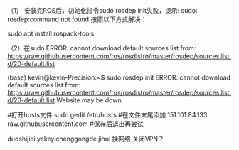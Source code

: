 （1） 安装完ROS后，初始化指令sudo rosdep init失败，提示: sudo: rosdep:command not found
按照以下方式解决：

sudo apt install rospack-tools


（2）在sudo 
ERROR: cannot download default sources list from: https://raw.githubusercontent.com/ros/rosdistro/master/rosdep/sources.list.d/20-default.list

(base) kevin@kevin-Precision:~$ sudo rosdep init
ERROR: cannot download default sources list from:
https://raw.githubusercontent.com/ros/rosdistro/master/rosdep/sources.list.d/20-default.list
Website may be down.



#打开hosts文件
sudo gedit /etc/hosts
#在文件末尾添加
151.101.84.133 raw.githubusercontent.com
#保存后退出再尝试

duoshijici,yekeyichenggongde jihui
换网络
关闭VPN？
